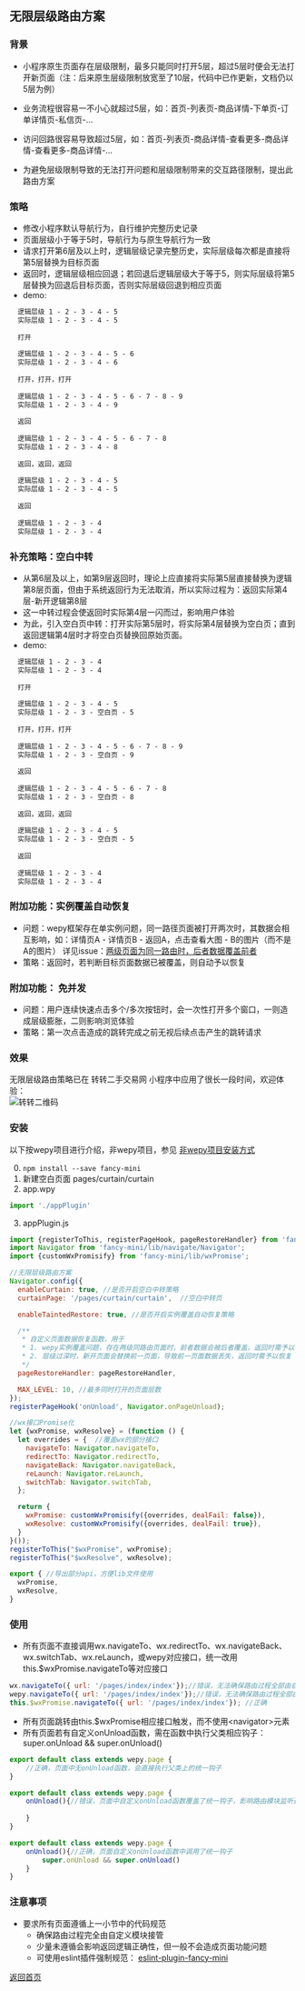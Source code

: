 ## 无限层级路由方案

### 背景
- 小程序原生页面存在层级限制，最多只能同时打开5层，超过5层时便会无法打开新页面（注：后来原生层级限制放宽至了10层，代码中已作更新，文档仍以5层为例）  

- 业务流程很容易一不小心就超过5层，如：首页-列表页-商品详情-下单页-订单详情页-私信页-...
- 访问回路很容易导致超过5层，如：首页-列表页-商品详情-查看更多-商品详情-查看更多-商品详情-...
- 为避免层级限制导致的无法打开问题和层级限制带来的交互路径限制，提出此路由方案

### 策略
- 修改小程序默认导航行为，自行维护完整历史记录
- 页面层级小于等于5时，导航行为与原生导航行为一致
- 请求打开第6层及以上时，逻辑层级记录完整历史，实际层级每次都是直接将第5层替换为目标页面
- 返回时，逻辑层级相应回退；若回退后逻辑层级大于等于5，则实际层级将第5层替换为回退后目标页面，否则实际层级回退到相应页面
- demo:

```txt
  逻辑层级 1 - 2 - 3 - 4 - 5
  实际层级 1 - 2 - 3 - 4 - 5
  
  打开
  
  逻辑层级 1 - 2 - 3 - 4 - 5 - 6
  实际层级 1 - 2 - 3 - 4 - 6
  
  打开，打开，打开
  
  逻辑层级 1 - 2 - 3 - 4 - 5 - 6 - 7 - 8 - 9 
  实际层级 1 - 2 - 3 - 4 - 9
  
  返回
  
  逻辑层级 1 - 2 - 3 - 4 - 5 - 6 - 7 - 8
  实际层级 1 - 2 - 3 - 4 - 8
  
  返回，返回，返回
  
  逻辑层级 1 - 2 - 3 - 4 - 5
  实际层级 1 - 2 - 3 - 4 - 5
  
  返回
  
  逻辑层级 1 - 2 - 3 - 4
  实际层级 1 - 2 - 3 - 4
```

### 补充策略：空白中转
- 从第6层及以上，如第9层返回时，理论上应直接将实际第5层直接替换为逻辑第8层页面，但由于系统返回行为无法取消，所以实际过程为：返回实际第4层-新开逻辑第8层
- 这一中转过程会使返回时实际第4层一闪而过，影响用户体验
- 为此，引入空白页中转：打开实际第5层时，将实际第4层替换为空白页；直到返回逻辑第4层时才将空白页替换回原始页面。
- demo:

```txt
  逻辑层级 1 - 2 - 3 - 4
  实际层级 1 - 2 - 3 - 4
  
  打开
  
  逻辑层级 1 - 2 - 3 - 4 - 5
  实际层级 1 - 2 - 3 - 空白页 - 5
  
  打开，打开，打开
  
  逻辑层级 1 - 2 - 3 - 4 - 5 - 6 - 7 - 8 - 9
  实际层级 1 - 2 - 3 - 空白页 - 9
  
  返回
  
  逻辑层级 1 - 2 - 3 - 4 - 5 - 6 - 7 - 8
  实际层级 1 - 2 - 3 - 空白页 - 8
  
  返回，返回，返回
  
  逻辑层级 1 - 2 - 3 - 4 - 5
  实际层级 1 - 2 - 3 - 空白页 - 5
  
  返回
  
  逻辑层级 1 - 2 - 3 - 4
  实际层级 1 - 2 - 3 - 4
```

### 附加功能：实例覆盖自动恢复
- 问题：wepy框架存在单实例问题，同一路径页面被打开两次时，其数据会相互影响，如：详情页A - 详情页B - 返回A，点击查看大图 - B的图片（而不是A的图片）
  详见issue：[两级页面为同一路由时，后者数据覆盖前者](https://github.com/Tencent/wepy/issues/322)
- 策略：返回时，若判断目标页面数据已被覆盖，则自动予以恢复

### 附加功能： 免并发  
- 问题：用户连续快速点击多个/多次按钮时，会一次性打开多个窗口，一则造成层级膨胀，二则影响浏览体验
- 策略：第一次点击造成的跳转完成之前无视后续点击产生的跳转请求

### 效果
无限层级路由策略已在 转转二手交易网 小程序中应用了很长一段时间，欢迎体验：  
![转转二维码](./images/zzQrCode.jpg "转转")

### 安装
以下按wepy项目进行介绍，非wepy项目，参见 [非wepy项目安装方式](../README.md)

0. `npm install --save fancy-mini`
1. 新建空白页面 pages/curtain/curtain
2. app.wpy
```js
import './appPlugin'
```
3. appPlugin.js
```js
import {registerToThis, registerPageHook, pageRestoreHandler} from 'fancy-mini/lib/wepyKit';
import Navigator from 'fancy-mini/lib/navigate/Navigator';
import {customWxPromisify} from 'fancy-mini/lib/wxPromise';

//无限层级路由方案
Navigator.config({
  enableCurtain: true, //是否开启空白中转策略
  curtainPage: '/pages/curtain/curtain',  //空白中转页

  enableTaintedRestore: true, //是否开启实例覆盖自动恢复策略

  /**
   * 自定义页面数据恢复函数，用于
   * 1. wepy实例覆盖问题，存在两级同路由页面时，前者数据会被后者覆盖，返回时需予以恢复
   * 2. 层级过深时，新开页面会替换前一页面，导致前一页面数据丢失，返回时需予以恢复
   */
  pageRestoreHandler: pageRestoreHandler,

  MAX_LEVEL: 10, //最多同时打开的页面层数
});
registerPageHook('onUnload', Navigator.onPageUnload);

//wx接口Promise化
let {wxPromise, wxResolve} = (function () {
  let overrides = {  //覆盖wx的部分接口
    navigateTo: Navigator.navigateTo,
    redirectTo: Navigator.redirectTo,
    navigateBack: Navigator.navigateBack,
    reLaunch: Navigator.reLaunch,
    switchTab: Navigator.switchTab,
  };

  return {
    wxPromise: customWxPromisify({overrides, dealFail: false}),
    wxResolve: customWxPromisify({overrides, dealFail: true}),
  }
}());
registerToThis("$wxPromise", wxPromise);
registerToThis("$wxResolve", wxResolve);

export { //导出部分api，方便lib文件使用
  wxPromise,
  wxResolve,
}

```

### 使用
- 所有页面不直接调用wx.navigateTo、wx.redirectTo、wx.navigateBack、wx.switchTab、wx.reLaunch，或wepy对应接口，统一改用this.$wxPromise.navigateTo等对应接口
```js
wx.navigateTo({ url: '/pages/index/index'});//错误，无法确保路由过程全部由自定义模块接管
wepy.navigateTo({ url: '/pages/index/index'});//错误，无法确保路由过程全部由自定义模块接管
this.$wxPromise.navigateTo({ url: '/pages/index/index'}); //正确
```
- 所有页面跳转由this.$wxPromise相应接口触发，而不使用&lt;navigator&gt;元素
- 所有页面若有自定义onUnload函数，需在函数中执行父类相应钩子： super.onUnload && super.onUnload()
```js
export default class extends wepy.page {
	//正确，页面中无onUnload函数，会直接执行父类上的统一钩子
}

export default class extends wepy.page {
	onUnload(){//错误，页面中自定义onUnload函数覆盖了统一钩子，影响路由模块监听返回行为
	
	}
}

export default class extends wepy.page {
	onUnload(){//正确，页面自定义onUnload函数中调用了统一钩子
		super.onUnload && super.onUnload()
	}
}
``` 


### 注意事项
- 要求所有页面遵循上一小节中的代码规范
    - 确保路由过程完全由自定义模块接管
    - 少量未遵循会影响返回逻辑正确性，但一般不会造成页面功能问题
    - 可使用eslint插件强制规范： [eslint-plugin-fancy-mini](https://www.npmjs.com/package/eslint-plugin-fancy-mini)


[返回首页](../README.md)